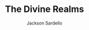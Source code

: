 ---
layout: ../../layouts/MarkdownPostLayout.astro
title: 'The Divine Realms'
pubDate: '2025-08-05'
description: 'Who is the creator of the universe?'
author: 'Jackson Sardello'
---